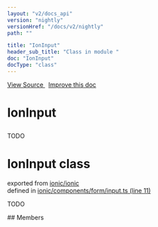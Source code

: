 ```yaml
---
layout: "v2/docs_api"
version: "nightly"
versionHref: "/docs/v2/nightly"
path: ""

title: "IonInput"
header_sub_title: "Class in module "
doc: "IonInput"
docType: "class"
---
```



<div class="improve-docs">
  <a href='http://github.com/driftyco/ionic/tree/master/#L'>
    View Source
  </a>
  &nbsp;
  <a href='http://github.com/driftyco/ionic/edit/master/#L'>
    Improve this doc
  </a>
</div>




<h1 class="api-title">

  IonInput



</h1>





TODO



<h1 class="class export">IonInput <span class="type">class</span></h1>
<p class="module">exported from <a href='undefined'>ionic/ionic</a><br/>
defined in <a href="https://github.com/driftyco/ionic2/tree/master/ionic/components/form/input.ts#L11-L80">ionic/components/form/input.ts (line 11)</a>
</p>
<p><p>TODO</p>
</p>
## Members

